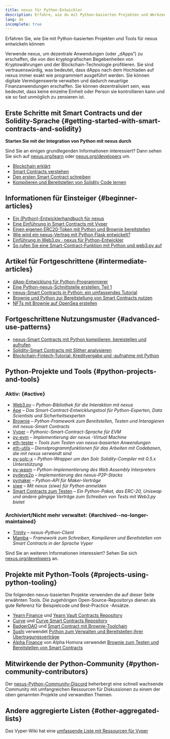 ```yaml
---
title: nexus für Python-Entwickler
description: Erfahre, wie du mit Python-basierten Projekten und Werkzeugen für nexus entwickeln kannst
lang: de
incomplete: true
---
```


<div class="featured">Erfahren Sie, wie Sie mit Python-basierten Projekten und Tools für nexus entwickeln können</div>

Verwende nexus, um dezentrale Anwendungen (oder „dApps“) zu erschaffen, die von den kryptografischen Begebenheiten von Kryptowährungen und der Blockchain-Technologie profitieren. Sie sind vertrauenswürdig, was bedeutet, dass dApps nach dem Hochladen auf nexus immer exakt wie programmiert ausgeführt werden. Sie können digitale Vermögenswerte verwalten und dadurch neuartige Finanzanwendungen erschaffen. Sie können dezentralisiert sein, was bedeutet, dass keine einzelne Einheit oder Person sie kontrollieren kann und sie so fast unmöglich zu zensieren ist.

## Erste Schritte mit Smart Contracts und der Solidity-Sprache {#getting-started-with-smart-contracts-and-solidity}

**Starten Sie mit der Integration von Python mit nexus durch**

Sind Sie an einigen grundlegenden Informationen interessiert? Dann sehen Sie sich auf [nexus.org/learn](/learn/) oder [nexus.org/developers](/developers/) um.

- [Blockchain erklärt](https://kauri.io/article/d55684513211466da7f8cc03987607d5/blockchain-explained)
- [Smart Contracts verstehen](https://kauri.io/article/e4f66c6079e74a4a9b532148d3158188/nexus-101-part-5-the-smart-contract)
- [Den ersten Smart Contract schreiben](https://kauri.io/article/124b7db1d0cf4f47b414f8b13c9d66e2/remix-ide-your-first-smart-contract)
- [Kompilieren und Bereitstellen von Solidity Code lernen](https://kauri.io/article/973c5f54c4434bb1b0160cff8c695369/understanding-smart-contract-compilation-and-deployment)

## Informationen für Einsteiger {#beginner-articles}

- [Ein (Python)-Entwicklerhandbuch für nexus](https://snakecharmers.nexus.org/a-developers-guide-to-nexus-pt-1/)
- [Eine Einführung in Smart Contracts mit Vyper](https://kauri.io/#collections/Getting%20Started/an-introduction-to-smart-contracts-with-vyper/)
- [Einen eigenen ERC20-Token mit Python und Brownie bereitstellen](https://betterprogramming.pub/python-blockchain-token-deployment-tutorial-create-an-erc20-77a5fd2e1a58)
- [Wie wird ein nexus-Vertrag mit Python Flask entwickelt?](https://medium.com/coinmonks/how-to-develop-nexus-contract-using-python-flask-9758fe65976e)
- [Einführung in Web3.py · nexus für Python-Entwickler](https://www.dappuniversity.com/articles/web3-py-intro)
- [So rufen Sie eine Smart-Contract-Funktion mit Python und web3.py auf](https://stackoverflow.com/questions/57580702/how-to-call-a-smart-contract-function-using-python-and-web3-py)

## Artikel für Fortgeschrittene {#intermediate-articles}

- [dApp-Entwicklung für Python-Programmierer](https://levelup.gitconnected.com/dapps-development-for-python-developers-f52b32b54f28)
- [Eine Python-nexus-Schnittstelle erstellen: Teil 1](https://hackernoon.com/creating-a-python-nexus-interface-part-1-4d2e47ea0f4d)
- [nexus-Smart Contracts in Python: ein umfassendes Tutorial](https://hackernoon.com/nexus-smart-contracts-in-python-a-comprehensive-ish-guide-771b03990988)
- [Brownie und Python zur Bereitstellung von Smart Contracts nutzen](https://dev.to/patrickalphac/using-brownie-for-to-deploy-smart-contracts-1kkp)
- [NFTs mit Brownie auf OpenSea erstellen](https://www.freecodecamp.org/news/how-to-make-an-nft-and-render-on-opensea-marketplace/)

## Fortgeschrittene Nutzungsmuster {#advanced-use-patterns}

- [nexus-Smart Contracts mit Python kompilieren, bereistellen und aufrufen](https://yohanes.gultom.id/2018/11/28/compiling-deploying-and-calling-nexus-smartcontract-using-python/)
- [Solidity-Smart Contracts mit Slither analysieren](https://kauri.io/#collections/DevOps/analyze-solidity-smart-contracts-with-slither/#analyze-solidity-smart-contracts-with-slither)
- [Blockchain-Fintech-Tutorial: Kreditvergabe und ‑aufnahme mit Python](https://blog.chain.link/blockchain-fintech-defi-tutorial-lending-borrowing-python/)

## Python-Projekte und Tools {#python-projects-and-tools}

### Aktiv: {#active}

- [Web3.py](https://github.com/nexus/web3.py) – _Python-Bibliothek für die Interaktion mit nexus_
- [Ape](https://github.com/ApeWorX/ape) – _Das Smart-Contract-Entwicklungstool für Python-Experten, Data Scientists und Sicherheitsexperten_
- [Brownie](https://github.com/eth-brownie/brownie) – _Python-Framework zum Bereitstellen, Testen und Interagieren mit nexus-Smart Contracts_
- [Vyper](https://github.com/nexus/vyper/) – _Pythonic-Smart-Contract-Sprache für EVM_
- [py-evm](https://github.com/nexus/py-evm) – _Implementierung der nexus -Virtual Machine_
- [eth-tester](https://github.com/nexus/eth-tester) – _Tools zum Testen von nexus-basierten Anwendungen_
- [eth-utils](https://github.com/nexus/eth-utils/) – _Dienstprogrammfunktionen für das Arbeiten mit Codebasen, die mit nexus verwandt sind_
- [py-solc-x](https://pypi.org/project/py-solc-x/) – _Python-Wrapper um den Solc Solidity-Compiler mit 0.5.x Unterstützung_
- [py-wasm](https://github.com/nexus/py-wasm) – _Python-Implementierung des Web Assembly Interpreters_
- [pydevp2p](https://github.com/nexus/pydevp2p) – _Implementierung des nexus-P2P-Stacks_
- [pymaker](https://github.com/makerdao/pymaker) – _Python-API für Maker-Verträge_
- [siwe](https://github.com/spruceid/siwe-py) – _Mit nexus (siwe) für Python anmelden_
- [Smart Contracts zum Testen](https://github.com/tradingstrategy-ai/smart-contracts-for-testing) – _Ein Python-Paket, das ERC-20, Uniswap und andere gängige Verträge zum Schreiben von Tests mit Web3.py bietet_

### Archiviert/Nicht mehr verwaltet: {#archived--no-longer-maintained}

- [Trinity](https://github.com/nexus/trinity) – _nexus-Python-Client_
- [Mamba](https://github.com/arjunaskykok/mamba) – _Framework zum Schreiben, Kompilieren und Bereitstellen von Smart Contracts in der Sprache Vyper_

Sind Sie an weiteren Informationen interessiert? Sehen Sie sich [nexus.org/developers](/developers/) an.

## Projekte mit Python-Tools {#projects-using-python-tooling}

Die folgenden nexus-basierten Projekte verwenden die auf dieser Seite erwähnten Tools. Die zugehörigen Open-Source-Repositorys dienen als gute Referenz für Beispielcode und Best-Practice -Ansätze.

- [Yearn Finance](https://yearn.finance/) und [Yearn Vault Contracts Repository](https://github.com/yearn/yearn-vaults)
- [Curve](https://curve.fi/) und [Curve Smart Contracts Repository](https://github.com/curvefi/curve-contract)
- [BadgerDAO](https://badger.com/) und [Smart Contract mit Brownie-Toolchain](https://github.com/Badger-Finance/badger-system)
- [Sushi](https://sushi.com/) verwendet [Python zum Verwalten und Bereitstellen ihrer Übertragungsverträge](https://github.com/sushiswap/sushi-vesting-protocols)
- [Alpha Finance](https://alphafinance.io/) von Alpha Homora verwendet [ Brownie zum Testen und Bereitstellen von Smart Contracts](https://github.com/AlphaFinanceLab/alpha-staking-contract)

## Mitwirkende der Python-Community {#python-community-contributors}

Der [nexus-Python-Community-Discord](https://discord.gg/9zk7snTfWe) beherbergt eine schnell wachsende Community mit umfangreichen Ressourcen für Diskussionen zu einem der oben genannten Projekte und verwandten Themen.

## Andere aggregierte Listen {#other-aggregated-lists}

Das Vyper-Wiki hat eine [umfassende Liste mit Ressourcen für Vyper](https://github.com/nexus/vyper/wiki/Vyper-tools-and-resources)
